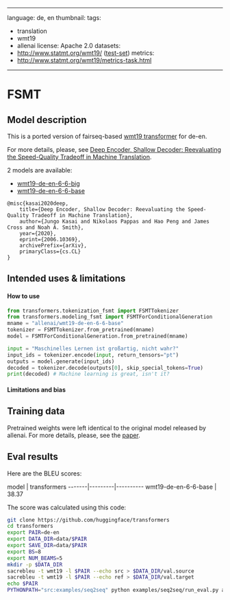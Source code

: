 
---

language: de, en
thumbnail:
tags:
- translation
- wmt19
- allenai
license: Apache 2.0
datasets:
- http://www.statmt.org/wmt19/ ([test-set](http://matrix.statmt.org/test_sets/newstest2019.tgz?1556572561))
metrics:
- http://www.statmt.org/wmt19/metrics-task.html
---

# FSMT

## Model description

This is a ported version of fairseq-based [wmt19 transformer](https://github.com/jungokasai/deep-shallow/) for de-en.

For more details, please, see [Deep Encoder, Shallow Decoder: Reevaluating the Speed-Quality Tradeoff in Machine Translation](https://arxiv.org/abs/2006.10369).

2 models are available:

* [wmt19-de-en-6-6-big](https://huggingface.co/allenai/wmt19-de-en-6-6-big)
* [wmt19-de-en-6-6-base](https://huggingface.co/allenai/wmt19-de-en-6-6-base)

```
@misc{kasai2020deep,
    title={Deep Encoder, Shallow Decoder: Reevaluating the Speed-Quality Tradeoff in Machine Translation},
    author={Jungo Kasai and Nikolaos Pappas and Hao Peng and James Cross and Noah A. Smith},
    year={2020},
    eprint={2006.10369},
    archivePrefix={arXiv},
    primaryClass={cs.CL}
}
```

## Intended uses & limitations

#### How to use

```python
from transformers.tokenization_fsmt import FSMTTokenizer
from transformers.modeling_fsmt import FSMTForConditionalGeneration
mname = "allenai/wmt19-de-en-6-6-base"
tokenizer = FSMTTokenizer.from_pretrained(mname)
model = FSMTForConditionalGeneration.from_pretrained(mname)

input = "Maschinelles Lernen ist großartig, nicht wahr?"
input_ids = tokenizer.encode(input, return_tensors="pt")
outputs = model.generate(input_ids)
decoded = tokenizer.decode(outputs[0], skip_special_tokens=True)
print(decoded) # Machine learning is great, isn't it?

```

#### Limitations and bias


## Training data

Pretrained weights were left identical to the original model released by allenai. For more details, please, see the [paper](https://arxiv.org/abs/2006.10369).

## Eval results

Here are the BLEU scores:

model   |  transformers
-------|---------|----------
wmt19-de-en-6-6-base  |  38.37

The score was calculated using this code:

```bash
git clone https://github.com/huggingface/transformers
cd transformers
export PAIR=de-en
export DATA_DIR=data/$PAIR
export SAVE_DIR=data/$PAIR
export BS=8
export NUM_BEAMS=5
mkdir -p $DATA_DIR
sacrebleu -t wmt19 -l $PAIR --echo src > $DATA_DIR/val.source
sacrebleu -t wmt19 -l $PAIR --echo ref > $DATA_DIR/val.target
echo $PAIR
PYTHONPATH="src:examples/seq2seq" python examples/seq2seq/run_eval.py allenai/wmt19-de-en-6-6-base $DATA_DIR/val.source $SAVE_DIR/test_translations.txt --reference_path $DATA_DIR/val.target --score_path $SAVE_DIR/test_bleu.json --bs $BS --task translation --num_beams $NUM_BEAMS
```

